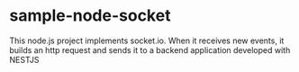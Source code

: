 # sample-node-socket
This node.js project implements socket.io. When it receives new events, it builds an http request and sends it to a backend application developed with NESTJS
